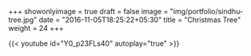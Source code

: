 +++
showonlyimage = true
draft = false
image = "img/portfolio/sindhu-tree.jpg"
date = "2016-11-05T18:25:22+05:30"
title = "Christmas Tree"
weight = 24
+++

{{< youtube id="Y0_p23FLs40"  autoplay="true" >}}
